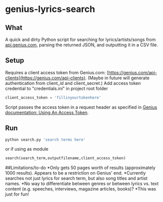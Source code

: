 # genius-lyrics-search

## What
A quick and dirty Python script for searching for lyrics/artists/songs from [api.genius.com](api.genius.com), parsing the returned JSON, and outputting it in a CSV file.

## Setup
Requires a client access token from Genius.com: [https://genius.com/api-clients](https://genius.com/api-clients). (Maybe in future will generate authentication from client_id and client_secret.) Add access token credential to "credentials.ini" in project root folder
```python
client_access_token = 'fillinyourtokenhere'
```
Script passes the access token in a request header as specified in [Genius documentation: Using An Access Token](https://docs.genius.com/#/using-an-access-token).

## Run
```python
python search.py 'search terms here'
```
or if using as module
```python
search(search_term,outputfilename,client_access_token)
```

##Limitations/to-do
*Only gets 50 pages worth of results (approximately 1000 results). Appears to be a restriction on Genius' end.
*Currently searches not just lyrics for search term, but also song titles and artist names.
*No way to differentiate between genres or between lyrics vs. text content (e.g. speeches, interviews, magazine articles, books)?
*This was just for fun!